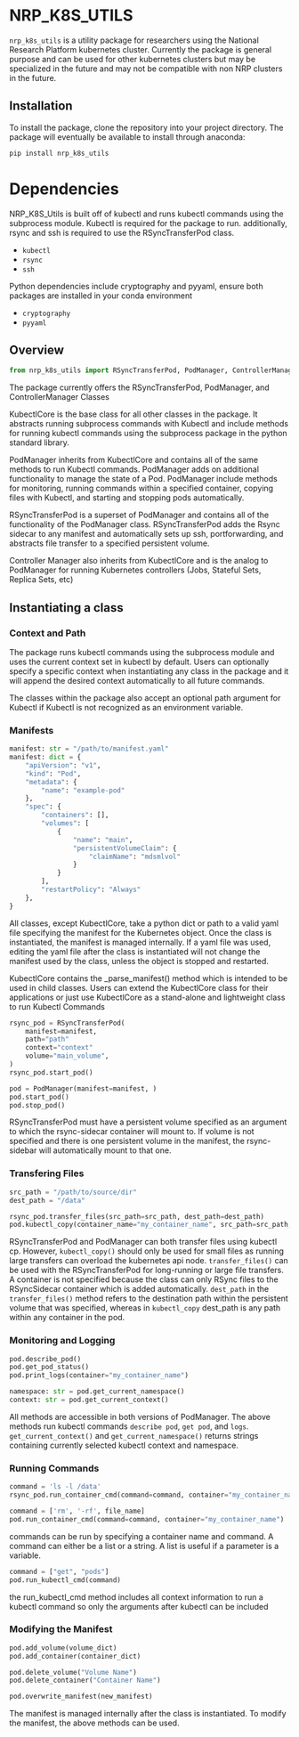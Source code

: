 # NRP_K8S_UTILS

`nrp_k8s_utils` is a utility package for researchers using the National Research Platform kubernetes cluster. Currently the package is general purpose and can be used for other kubernetes clusters but may be specialized in the future and may not be compatible with non NRP clusters in the future. 


## Installation

To install the package, clone the repository into your project directory. The package will eventually be available to install through anaconda:

```sh
pip install nrp_k8s_utils
```

# Dependencies
NRP_K8S_Utils is built off of kubectl and runs kubectl commands using the subprocess module. Kubectl is required for the package to run. additionally, rsync and ssh is required to use the RSyncTransferPod class.

- `kubectl` 
- `rsync`
- `ssh`

Python dependencies include cryptography and pyyaml, ensure both packages are installed in your conda environment

- `cryptography`
- `pyyaml`


## Overview

```python
from nrp_k8s_utils import RSyncTransferPod, PodManager, ControllerManager, KubectlCore
```
The package currently offers the RSyncTransferPod, PodManager, and ControllerManager Classes

KubectlCore is the base class for all other classes in the package. It abstracts running subprocess commands with Kubectl and include methods for running kubectl commands using the subprocess package in the python standard library. 

PodManager inherits from KubectlCore and contains all of the same methods to run Kubectl commands. PodManager adds on additional functionality to manage the state of a Pod. PodManager include methods for monitoring, running commands within a specified container, copying files with Kubectl,  and starting and stopping pods automatically. 

RSyncTransferPod is a superset of PodManager and contains all of the functionality of the PodManager class. RSyncTransferPod adds the Rsync sidecar to any manifest and automatically sets up ssh, portforwarding, and abstracts file transfer to a specified persistent volume. 

Controller Manager also inherits from KubectlCore and is the analog to PodManager for running Kubernetes controllers (Jobs, Stateful Sets, Replica Sets, etc)


## Instantiating a class

### Context and Path
The package runs kubectl commands using the subprocess module and uses the current context set in  kubectl by default. Users can optionally specify a specific context when instantiating any class in the package and it will append the desired context automatically to all future commands.

The classes within the package also accept an optional path argument for Kubectl if Kubectl is not recognized as an environment variable.

### Manifests
```python
manifest: str = "/path/to/manifest.yaml"
manifest: dict = {
    "apiVersion": "v1",
    "kind": "Pod",
    "metadata": {
        "name": "example-pod"
    },
    "spec": {
        "containers": [],
        "volumes": [
            {
                "name": "main",
                "persistentVolumeClaim": {
                    "claimName": "mdsmlvol"
                }
            }
        ],
        "restartPolicy": "Always"
    },
}
```

All classes, except KubectlCore, take a python dict or path to a valid yaml file specifying the manifest for the Kubernetes object. Once the class is instantiated, the manifest is managed internally. If a yaml file was used, editing the yaml file after the class is instantiated will not change the manifest used by the class, unless the object is stopped and restarted. 

KubectlCore contains the _parse_manifest() method which is intended to be used in child classes. Users can extend the KubectlCore class for their applications or just use KubectlCore as a stand-alone and lightweight class to run Kubectl Commands


```python
rsync_pod = RSyncTransferPod(
    manifest=manifest, 
    path="path"
    context="context"
    volume="main_volume", 
)
rsync_pod.start_pod()

pod = PodManager(manifest=manifest, )
pod.start_pod()
pod.stop_pod()
```
 RSyncTransferPod must have a persistent volume specified as an argument to which the rsync-sidecar container will mount to. If volume is not specified and there is one persistent volume in the manifest, the rsync-sidebar will automatically mount to that one. 


### Transfering Files

```python
src_path = "/path/to/source/dir"
dest_path = "/data" 

rsync_pod.transfer_files(src_path=src_path, dest_path=dest_path)
pod.kubectl_copy(container_name="my_container_name", src_path=src_path, dest_path=dest_path)
```

RSyncTransferPod and PodManager can both transfer files using kubectl cp. However, `kubectl_copy()` should only be used for small files as running large transfers can overload the kubernetes api node. `transfer_files()` can be used with the RSyncTransferPod for long-running or large file transfers. A container is not specified because the class can only RSync files to the RSyncSidecar container which is added automatically. `dest_path` in the `transfer_files()` method refers to the destination path within the persistent volume that was specified, whereas in `kubectl_copy` dest_path is any path within any container in the pod. 


### Monitoring and Logging

```python
pod.describe_pod()
pod.get_pod_status()
pod.print_logs(container="my_container_name")

namespace: str = pod.get_current_namespace()
context: str = pod.get_current_context()
```
All methods are accessible in both versions of PodManager. The above methods run kubectl commands `describe pod`, `get pod`, and `logs`. `get_current_context()` and `get_current_namespace()` returns strings containing currently selected kubectl context and namespace. 


### Running Commands

```python
command = 'ls -l /data'
rsync_pod.run_container_cmd(command=command, container="my_container_name")

command = ['rm', '-rf', file_name]
pod.run_container_cmd(command=command, container="my_container_name")
```
commands can be run by specifying a container name and command. A command can either be a list or a string. A list is useful if a parameter is a variable.

```python
command = ["get", "pods"]
pod.run_kubectl_cmd(command)
```
the run_kubectl_cmd method includes all context information to run a kubectl command so only the arguments after kubectl can be included


### Modifying the Manifest

```python
pod.add_volume(volume_dict)
pod.add_container(container_dict)

pod.delete_volume("Volume Name")
pod.delete_container("Container Name")

pod.overwrite_manifest(new_manifest)
```

The manifest is managed internally after the class is instantiated. To modify the manifest, the above methods can be used. 



